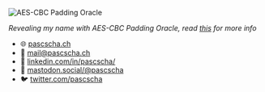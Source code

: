 ![AES-CBC Padding Oracle](images/padding-oracle.gif)

_Revealing my name with AES-CBC Padding Oracle, read [this](https://pascscha.ch/blog/3-breaking-military-grade-encryption/) for more info_

- 🌐 [pascscha.ch](https://pascscha.ch)
- 📧 [mail@pascscha.ch](mailto:mail@pascscha.ch)
- 💼 [linkedin.com/in/pascscha/](https://www.linkedin.com/in/pascscha/)
- 🐘 [mastodon.social/@pascscha](https://mastodon.social/@pascscha)
- 🐦 [twitter.com/pascscha](https://twitter.com/pascscha)